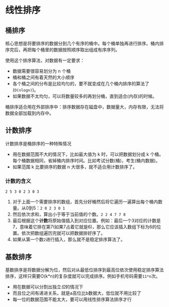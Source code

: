# 线性排序

## 桶排序

核心思想是将要排序的数据分到几个有序的桶中。每个桶单独再进行排序。桶内排序完后，再把每个桶里的数据按照顺序取出组成有序序列。

使用这个排序算法，对数据有一定要求：

- 数据需要很容易划分为 n 个桶
- 桶和桶之间有着天然的大小顺序
- 各个桶之间的分布是比较均匀的，要不就变成在几个桶内排序的算法了(`O(nlogn)`)。
- 如果数据不太均匀，可以将数量较多的再划分桶，直到适合(内存)的时候。

桶排序适合用在外部排序中：排序数据存在磁盘中，数据量大，内存有限，无法将数据全部加载到内存中。

## 计数排序

计数排序是桶排序的一种特殊情况

- 用在数据范围不大的情况下，比如最大值为 k 时，可以把数据划分成 k 个桶。每个桶数据相同，省掉桶内排序时间。比如考试分数(桶)，考生(桶内数据)。
- 如果范围 k 比要排序的数据 n 大很多，就不适合用计数排序了。

### 计数的含义

`2 5 3 0 2 3 0 3`

1. 对于上面一个需要排序的数组，首先分好桶然后将它遍历一遍算出每个桶内数量。从0到5：`2 0 2 3 0 1`
2. 然后依次求和，算出小于等于当前值的个数。`2 2 4 7 7 8`
3. 最后根据这个**计数**将原始值插入到对应位置。例如：最后一个3对应的计数是7，意味着它排在第7(如果7占着它就是6)，那么它应该插入数组下标为6的位置。依次把数组遍历完就可以把数据排好序了。
4. 如果从第一个数`2`进行插入，那么就不是稳定排序算法了。

## 基数排序

基数排序是将数据分解为位，然后对从最低位排序到最高位依次使用稳定排序算法排序，这样只需要O(k*n)的复杂度就可以完成排序。例如手机号码需要`11*n`次。

- 用在数据可以分割出独立*位*的情况下
- 而且位之间有递进关系，就是a高位比b数据大，低位就不用比较了
- 每一位的数据范围不能太大，要可以用线性排序算法排序才行
